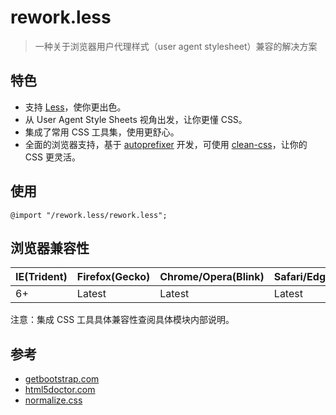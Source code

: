 # rework.less

> 一种关于浏览器用户代理样式（user agent stylesheet）兼容的解决方案

## 特色

- 支持 [Less](http://lesscss.org/)，使你更出色。
- 从 User Agent Style Sheets 视角出发，让你更懂 CSS。
- 集成了常用 CSS 工具集，使用更舒心。
- 全面的浏览器支持，基于 [autoprefixer](https://github.com/postcss/autoprefixer) 开发，可使用 [clean-css](https://github.com/jakubpawlowicz/clean-css#how-to-set-a-compatibility-mode)，让你的 CSS 更灵活。

## 使用

```less
@import "/rework.less/rework.less";
```

## 浏览器兼容性

IE(Trident) | Firefox(Gecko) | Chrome/Opera(Blink) | Safari/Edge(WebKit)
---|---|---|---
6+ | Latest | Latest| Latest

注意：集成 CSS 工具具体兼容性查阅具体模块内部说明。

## 参考

- [getbootstrap.com](http://getbootstrap.com/css/)
- [html5doctor.com](http://html5doctor.com/element-index/)
- [normalize.css](https://github.com/necolas/normalize.css)
